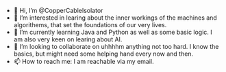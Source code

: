 - 👋 Hi, I’m @CopperCableIsolator
- 👀 I’m interested in learing about the inner workings of the machines and algorithems, that set the foundations of our very lives.
- 🌱 I’m currently learning Java and Python as well as some basic logic. I am also very keen on learing about AI.
- 💞️ I’m looking to collaborate on uhhhhm anything not too hard. I know the basics, but might need some helping hand every now and then.
- 📫 How to reach me: I am reachable via my email.

<!---
CopperCableIsolator/CopperCableIsolator is a ✨ special ✨ repository because its `README.md` (this file) appears on your GitHub profile.
You can click the Preview link to take a look at your changes.
--->
